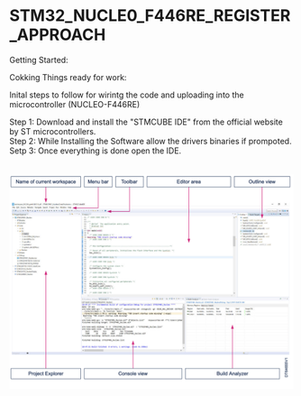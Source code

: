 # STM32_NUCLE0_F446RE_REGISTER_APPROACH
 
Getting Started:<br/>

Cokking Things ready for work:<br/>

Inital steps to follow for wirintg the code and uploading into the microcontroller (NUCLEO-F446RE)<br/>

Step 1: Download and install the "STMCUBE IDE" from the official website by ST microcontrollers.<br/>
Step 2: While Installing the Software allow the drivers binaries if prompoted.<br/>
Setp 3: Once everything is done open the IDE.<br/>
<br/>
<br/>
![alt text](</Docs/STM32 CUBEIDE.png>)<br/>
